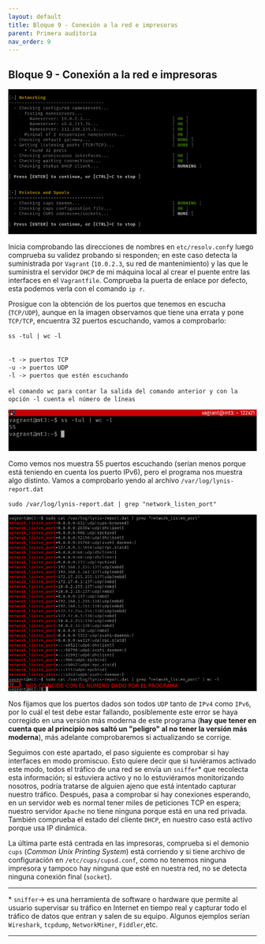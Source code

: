 ```yaml
---
layout: default
title: Bloque 9 - Conexión a la red e impresoras
parent: Primera auditoría
nav_order: 9
---
```


## Bloque 9 - Conexión a la red e impresoras

<img src="https://raw.githubusercontent.com/crivmar/crivmar-lynis.github.io/main/assets/images/12.png"/>

Inicia comprobando las direcciones de nombres en `etc/resolv.conf`y luego comprueba su validez probando si responden; en este caso detecta la suministrada por `Vagrant` (`10.0.2.3`, su red de mantenimiento) y las que le suministra el servidor `DHCP` de mi máquina local al crear el puente entre las interfaces en el `Vagrantfile`. Comprueba la puerta de enlace por defecto, esta podemos verla con el comando `ip r`.

Prosigue con la obtención de los puertos que tenemos en escucha (`TCP/UDP`), aunque en la imagen observamos que tiene una errata y pone `TCP/TCP`, encuentra 32 puertos escuchando, vamos a comprobarlo:

~~~
ss -tul | wc -l


-t -> puertos TCP
-u -> puertos UDP
-l -> puertos que estén escuchando

el comando wc para contar la salida del comando anterior y con la opción -l cuenta el número de líneas
~~~

<img src="https://raw.githubusercontent.com/crivmar/crivmar-lynis.github.io/main/assets/images/12_01.png"/>

Como vemos nos muestra 55 puertos escuchando (serían menos porque está teniendo en cuenta los puerto IPv6), pero el programa nos muestra algo distinto. Vamos a comprobarlo yendo al archivo `/var/log/lynis-report.dat`

~~~
sudo /var/log/lynis-report.dat | grep "network_listen_port"
~~~

<img src="https://raw.githubusercontent.com/crivmar/crivmar-lynis.github.io/main/assets/images/12_02.png"/>

Nos fijamos que los puertos dados son todos `UDP` tanto de `IPv4` como `IPv6`, por lo cuál el test debe estar fallando, posiblemente este error se haya corregido en una versión más moderna de este programa (**hay que tener en cuenta que al principio nos saltó un "peligro" al no tener la versión más moderna**), más adelante comprobaremos si actualizando se corrige.

Seguimos con este apartado, el paso siguiente es comprobar si hay interfaces en modo promiscuo. Esto quiere decir que si tuviéramos activado este modo, todos el tráfico de una red se envía un `sniffer`\* que recolecta esta información; si estuviera activo y no lo estuviéramos monitorizando nosotros, podría tratarse de alguien ajeno que está intentado capturar nuestro tráfico.
Después, pasa a comprobar si hay conexiones esperando, en un servidor web es normal tener miles de peticiones TCP en espera; nuestro servidor `Apache` no tiene ninguna porque está en una red privada. También comprueba el estado del cliente `DHCP`, en nuestro caso está activo porque usa IP dinámica.


La última parte está centrada en las impresoras, comprueba si el demonio `cups` (*Common Unix Printing System*) está corriendo y si tiene archivo de configuración en `/etc/cups/cupsd.conf`, como no tenemos ninguna impresora y tampoco hay ninguna que esté en nuestra red, no se detecta ninguna conexión final (`socket`).



---

\* `sniffer`-> es una herramienta de software o hardware que permite al usuario supervisar su tráfico en Internet en tiempo real y capturar todo el tráfico de datos que entran y salen de su equipo. Algunos ejemplos serían `Wireshark`, `tcpdump`, `NetworkMiner`, `Fiddler`,etc.

---